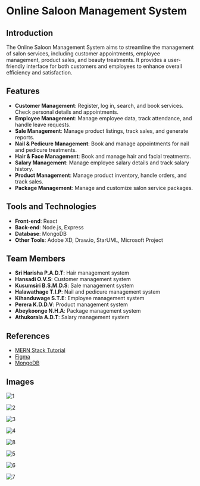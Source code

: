 # Online Saloon Management System

## Introduction
The Online Saloon Management System aims to streamline the management of salon services, including customer appointments, employee management, product sales, and beauty treatments. It provides a user-friendly interface for both customers and employees to enhance overall efficiency and satisfaction.

## Features
- **Customer Management**: Register, log in, search, and book services. Check personal details and appointments.
- **Employee Management**: Manage employee data, track attendance, and handle leave requests.
- **Sale Management**: Manage product listings, track sales, and generate reports.
- **Nail & Pedicure Management**: Book and manage appointments for nail and pedicure treatments.
- **Hair & Face Management**: Book and manage hair and facial treatments.
- **Salary Management**: Manage employee salary details and track salary history.
- **Product Management**: Manage product inventory, handle orders, and track sales.
- **Package Management**: Manage and customize salon service packages.

## Tools and Technologies
- **Front-end**: React
- **Back-end**: Node.js, Express
- **Database**: MongoDB
- **Other Tools**: Adobe XD, Draw.io, StarUML, Microsoft Project

## Team Members
- **Sri Harisha P.A.D.T**: Hair management system
- **Hansadi O.V.S**: Customer management system
- **Kusumsiri B.S.M.D.S**: Sale management system
- **Halawathage T.I.P**: Nail and pedicure management system
- **Kihanduwage S.T.E**: Employee management system
- **Perera K.D.D.V**: Product management system
- **Abeykoonge N.H.A**: Package management system
- **Athukorala A.D.T**: Salary management system

## References
- [MERN Stack Tutorial](https://medium.com/codingthesmartway-com-blog/the-mern-stack-tutorial-building-a-reactcrud-application-from-start-to-finish-part-2-637f337e5d61)
- [Figma](https://www.figma.com/)
- [MongoDB](https://www.mongodb.com/)

## Images

![1](https://github.com/DinethSenura/saloon-system/assets/100292025/b06e72cd-abbe-45ec-a80f-705611f66089)

![2](https://github.com/DinethSenura/saloon-system/assets/100292025/914ea9d8-3f51-41e9-a9ef-0511af09cb94)

![3](https://github.com/DinethSenura/saloon-system/assets/100292025/6f5b78c3-a135-466e-87a8-8d6121a917ca)

![4](https://github.com/DinethSenura/saloon-system/assets/100292025/e53c73e5-4b77-4014-9a99-c6981fd03385)

![8](https://github.com/DinethSenura/saloon-system/assets/100292025/6dcc5aa2-84b9-43c6-9267-3f5038199b56)

![5](https://github.com/DinethSenura/saloon-system/assets/100292025/414e8114-55bd-4174-a7ba-544426c7c19d)

![6](https://github.com/DinethSenura/saloon-system/assets/100292025/4b5b2b74-ed30-41e8-a90a-4ee5ceecf118)

![7](https://github.com/DinethSenura/saloon-system/assets/100292025/d1e596ed-a756-4e1b-92cd-c7c1c099d419)
